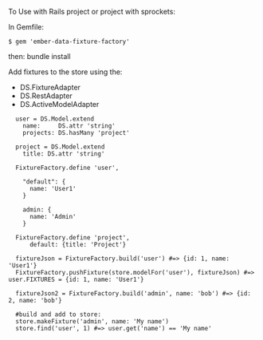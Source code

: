 To Use with Rails project or project with sprockets:

In Gemfile:

```
$ gem 'ember-data-fixture-factory'
```

then: bundle install


Add fixtures to the store using the:

  * DS.FixtureAdapter
  * DS.RestAdapter
  * DS.ActiveModelAdapter

```
  user = DS.Model.extend
    name:     DS.attr 'string'
    projects: DS.hasMany 'project'

  project = DS.Model.extend
    title: DS.attr 'string'

  FixtureFactory.define 'user',

    "default": {
      name: 'User1'
    }

    admin: {
      name: 'Admin'
    }

  FixtureFactory.define 'project',
      default: {title: 'Project'}

  fixtureJson = FixtureFactory.build('user') #=> {id: 1, name: 'User1'}
  FixtureFactory.pushFixture(store.modelFor('user'), fixtureJson) #=>  user.FIXTURES = {id: 1, name: 'User1'}

  fixtureJson2 = FixtureFactory.build('admin', name: 'bob') #=> {id: 2, name: 'bob'}

  #build and add to store:
  store.makeFixture('admin', name: 'My name')
  store.find('user', 1) #=> user.get('name') == 'My name'

```